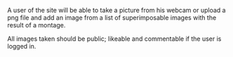 A user of the site will be able to take a picture from his webcam or upload a png file and add an image from a list of superimposable images with the result of a montage.

All images taken should be public; likeable and commentable if the user is logged in.
